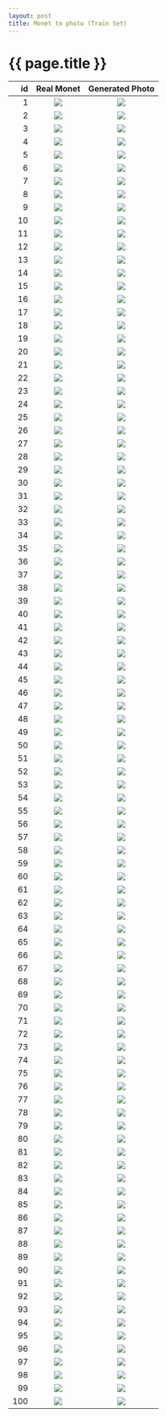 ```yaml
---
layout: post
title: Monet to photo (Train Set)
---
```

{{ page.title }}
================

| id | Real Monet | Generated Photo |
|---:|:---------:|:----------:|
| 1 | ![]({{site.baseurl}}/images/monet-to-photo-512-small-idt/real_A/00862.png) | ![]({{site.baseurl}}/images/monet-to-photo-512-small-idt/fake_B/00862.png) | 
| 2 | ![]({{site.baseurl}}/images/monet-to-photo-512-small-idt/real_A/00215.png) | ![]({{site.baseurl}}/images/monet-to-photo-512-small-idt/fake_B/00215.png) | 
| 3 | ![]({{site.baseurl}}/images/monet-to-photo-512-small-idt/real_A/00117.png) | ![]({{site.baseurl}}/images/monet-to-photo-512-small-idt/fake_B/00117.png) | 
| 4 | ![]({{site.baseurl}}/images/monet-to-photo-512-small-idt/real_A/00936.png) | ![]({{site.baseurl}}/images/monet-to-photo-512-small-idt/fake_B/00936.png) | 
| 5 | ![]({{site.baseurl}}/images/monet-to-photo-512-small-idt/real_A/00267.png) | ![]({{site.baseurl}}/images/monet-to-photo-512-small-idt/fake_B/00267.png) | 
| 6 | ![]({{site.baseurl}}/images/monet-to-photo-512-small-idt/real_A/00169.png) | ![]({{site.baseurl}}/images/monet-to-photo-512-small-idt/fake_B/00169.png) | 
| 7 | ![]({{site.baseurl}}/images/monet-to-photo-512-small-idt/real_A/00666.png) | ![]({{site.baseurl}}/images/monet-to-photo-512-small-idt/fake_B/00666.png) | 
| 8 | ![]({{site.baseurl}}/images/monet-to-photo-512-small-idt/real_A/00345.png) | ![]({{site.baseurl}}/images/monet-to-photo-512-small-idt/fake_B/00345.png) | 
| 9 | ![]({{site.baseurl}}/images/monet-to-photo-512-small-idt/real_A/00675.png) | ![]({{site.baseurl}}/images/monet-to-photo-512-small-idt/fake_B/00675.png) | 
| 10 | ![]({{site.baseurl}}/images/monet-to-photo-512-small-idt/real_A/00919.png) | ![]({{site.baseurl}}/images/monet-to-photo-512-small-idt/fake_B/00919.png) | 
| 11 | ![]({{site.baseurl}}/images/monet-to-photo-512-small-idt/real_A/00492.png) | ![]({{site.baseurl}}/images/monet-to-photo-512-small-idt/fake_B/00492.png) | 
| 12 | ![]({{site.baseurl}}/images/monet-to-photo-512-small-idt/real_A/00521.png) | ![]({{site.baseurl}}/images/monet-to-photo-512-small-idt/fake_B/00521.png) | 
| 13 | ![]({{site.baseurl}}/images/monet-to-photo-512-small-idt/real_A/00683.png) | ![]({{site.baseurl}}/images/monet-to-photo-512-small-idt/fake_B/00683.png) | 
| 14 | ![]({{site.baseurl}}/images/monet-to-photo-512-small-idt/real_A/00825.png) | ![]({{site.baseurl}}/images/monet-to-photo-512-small-idt/fake_B/00825.png) | 
| 15 | ![]({{site.baseurl}}/images/monet-to-photo-512-small-idt/real_A/00167.png) | ![]({{site.baseurl}}/images/monet-to-photo-512-small-idt/fake_B/00167.png) | 
| 16 | ![]({{site.baseurl}}/images/monet-to-photo-512-small-idt/real_A/01284.png) | ![]({{site.baseurl}}/images/monet-to-photo-512-small-idt/fake_B/01284.png) | 
| 17 | ![]({{site.baseurl}}/images/monet-to-photo-512-small-idt/real_A/01133.png) | ![]({{site.baseurl}}/images/monet-to-photo-512-small-idt/fake_B/01133.png) | 
| 18 | ![]({{site.baseurl}}/images/monet-to-photo-512-small-idt/real_A/00217.png) | ![]({{site.baseurl}}/images/monet-to-photo-512-small-idt/fake_B/00217.png) | 
| 19 | ![]({{site.baseurl}}/images/monet-to-photo-512-small-idt/real_A/01023.png) | ![]({{site.baseurl}}/images/monet-to-photo-512-small-idt/fake_B/01023.png) | 
| 20 | ![]({{site.baseurl}}/images/monet-to-photo-512-small-idt/real_A/00539.png) | ![]({{site.baseurl}}/images/monet-to-photo-512-small-idt/fake_B/00539.png) | 
| 21 | ![]({{site.baseurl}}/images/monet-to-photo-512-small-idt/real_A/01026.png) | ![]({{site.baseurl}}/images/monet-to-photo-512-small-idt/fake_B/01026.png) | 
| 22 | ![]({{site.baseurl}}/images/monet-to-photo-512-small-idt/real_A/00432.png) | ![]({{site.baseurl}}/images/monet-to-photo-512-small-idt/fake_B/00432.png) | 
| 23 | ![]({{site.baseurl}}/images/monet-to-photo-512-small-idt/real_A/00698.png) | ![]({{site.baseurl}}/images/monet-to-photo-512-small-idt/fake_B/00698.png) | 
| 24 | ![]({{site.baseurl}}/images/monet-to-photo-512-small-idt/real_A/00941.png) | ![]({{site.baseurl}}/images/monet-to-photo-512-small-idt/fake_B/00941.png) | 
| 25 | ![]({{site.baseurl}}/images/monet-to-photo-512-small-idt/real_A/00527.png) | ![]({{site.baseurl}}/images/monet-to-photo-512-small-idt/fake_B/00527.png) | 
| 26 | ![]({{site.baseurl}}/images/monet-to-photo-512-small-idt/real_A/00999.png) | ![]({{site.baseurl}}/images/monet-to-photo-512-small-idt/fake_B/00999.png) | 
| 27 | ![]({{site.baseurl}}/images/monet-to-photo-512-small-idt/real_A/00299.png) | ![]({{site.baseurl}}/images/monet-to-photo-512-small-idt/fake_B/00299.png) | 
| 28 | ![]({{site.baseurl}}/images/monet-to-photo-512-small-idt/real_A/00701.png) | ![]({{site.baseurl}}/images/monet-to-photo-512-small-idt/fake_B/00701.png) | 
| 29 | ![]({{site.baseurl}}/images/monet-to-photo-512-small-idt/real_A/00659.png) | ![]({{site.baseurl}}/images/monet-to-photo-512-small-idt/fake_B/00659.png) | 
| 30 | ![]({{site.baseurl}}/images/monet-to-photo-512-small-idt/real_A/01186.png) | ![]({{site.baseurl}}/images/monet-to-photo-512-small-idt/fake_B/01186.png) | 
| 31 | ![]({{site.baseurl}}/images/monet-to-photo-512-small-idt/real_A/00958.png) | ![]({{site.baseurl}}/images/monet-to-photo-512-small-idt/fake_B/00958.png) | 
| 32 | ![]({{site.baseurl}}/images/monet-to-photo-512-small-idt/real_A/00156.png) | ![]({{site.baseurl}}/images/monet-to-photo-512-small-idt/fake_B/00156.png) | 
| 33 | ![]({{site.baseurl}}/images/monet-to-photo-512-small-idt/real_A/00477.png) | ![]({{site.baseurl}}/images/monet-to-photo-512-small-idt/fake_B/00477.png) | 
| 34 | ![]({{site.baseurl}}/images/monet-to-photo-512-small-idt/real_A/00751.png) | ![]({{site.baseurl}}/images/monet-to-photo-512-small-idt/fake_B/00751.png) | 
| 35 | ![]({{site.baseurl}}/images/monet-to-photo-512-small-idt/real_A/00408.png) | ![]({{site.baseurl}}/images/monet-to-photo-512-small-idt/fake_B/00408.png) | 
| 36 | ![]({{site.baseurl}}/images/monet-to-photo-512-small-idt/real_A/00942.png) | ![]({{site.baseurl}}/images/monet-to-photo-512-small-idt/fake_B/00942.png) | 
| 37 | ![]({{site.baseurl}}/images/monet-to-photo-512-small-idt/real_A/00422.png) | ![]({{site.baseurl}}/images/monet-to-photo-512-small-idt/fake_B/00422.png) | 
| 38 | ![]({{site.baseurl}}/images/monet-to-photo-512-small-idt/real_A/00462.png) | ![]({{site.baseurl}}/images/monet-to-photo-512-small-idt/fake_B/00462.png) | 
| 39 | ![]({{site.baseurl}}/images/monet-to-photo-512-small-idt/real_A/00031.png) | ![]({{site.baseurl}}/images/monet-to-photo-512-small-idt/fake_B/00031.png) | 
| 40 | ![]({{site.baseurl}}/images/monet-to-photo-512-small-idt/real_A/00326.png) | ![]({{site.baseurl}}/images/monet-to-photo-512-small-idt/fake_B/00326.png) | 
| 41 | ![]({{site.baseurl}}/images/monet-to-photo-512-small-idt/real_A/00811.png) | ![]({{site.baseurl}}/images/monet-to-photo-512-small-idt/fake_B/00811.png) | 
| 42 | ![]({{site.baseurl}}/images/monet-to-photo-512-small-idt/real_A/00966.png) | ![]({{site.baseurl}}/images/monet-to-photo-512-small-idt/fake_B/00966.png) | 
| 43 | ![]({{site.baseurl}}/images/monet-to-photo-512-small-idt/real_A/00358.png) | ![]({{site.baseurl}}/images/monet-to-photo-512-small-idt/fake_B/00358.png) | 
| 44 | ![]({{site.baseurl}}/images/monet-to-photo-512-small-idt/real_A/00411.png) | ![]({{site.baseurl}}/images/monet-to-photo-512-small-idt/fake_B/00411.png) | 
| 45 | ![]({{site.baseurl}}/images/monet-to-photo-512-small-idt/real_A/00969.png) | ![]({{site.baseurl}}/images/monet-to-photo-512-small-idt/fake_B/00969.png) | 
| 46 | ![]({{site.baseurl}}/images/monet-to-photo-512-small-idt/real_A/00295.png) | ![]({{site.baseurl}}/images/monet-to-photo-512-small-idt/fake_B/00295.png) | 
| 47 | ![]({{site.baseurl}}/images/monet-to-photo-512-small-idt/real_A/00304.png) | ![]({{site.baseurl}}/images/monet-to-photo-512-small-idt/fake_B/00304.png) | 
| 48 | ![]({{site.baseurl}}/images/monet-to-photo-512-small-idt/real_A/00916.png) | ![]({{site.baseurl}}/images/monet-to-photo-512-small-idt/fake_B/00916.png) | 
| 49 | ![]({{site.baseurl}}/images/monet-to-photo-512-small-idt/real_A/00608.png) | ![]({{site.baseurl}}/images/monet-to-photo-512-small-idt/fake_B/00608.png) | 
| 50 | ![]({{site.baseurl}}/images/monet-to-photo-512-small-idt/real_A/00677.png) | ![]({{site.baseurl}}/images/monet-to-photo-512-small-idt/fake_B/00677.png) | 
| 51 | ![]({{site.baseurl}}/images/monet-to-photo-512-small-idt/real_A/01165.png) | ![]({{site.baseurl}}/images/monet-to-photo-512-small-idt/fake_B/01165.png) | 
| 52 | ![]({{site.baseurl}}/images/monet-to-photo-512-small-idt/real_A/00813.png) | ![]({{site.baseurl}}/images/monet-to-photo-512-small-idt/fake_B/00813.png) | 
| 53 | ![]({{site.baseurl}}/images/monet-to-photo-512-small-idt/real_A/00476.png) | ![]({{site.baseurl}}/images/monet-to-photo-512-small-idt/fake_B/00476.png) | 
| 54 | ![]({{site.baseurl}}/images/monet-to-photo-512-small-idt/real_A/01124.png) | ![]({{site.baseurl}}/images/monet-to-photo-512-small-idt/fake_B/01124.png) | 
| 55 | ![]({{site.baseurl}}/images/monet-to-photo-512-small-idt/real_A/00934.png) | ![]({{site.baseurl}}/images/monet-to-photo-512-small-idt/fake_B/00934.png) | 
| 56 | ![]({{site.baseurl}}/images/monet-to-photo-512-small-idt/real_A/00152.png) | ![]({{site.baseurl}}/images/monet-to-photo-512-small-idt/fake_B/00152.png) | 
| 57 | ![]({{site.baseurl}}/images/monet-to-photo-512-small-idt/real_A/01025.png) | ![]({{site.baseurl}}/images/monet-to-photo-512-small-idt/fake_B/01025.png) | 
| 58 | ![]({{site.baseurl}}/images/monet-to-photo-512-small-idt/real_A/00164.png) | ![]({{site.baseurl}}/images/monet-to-photo-512-small-idt/fake_B/00164.png) | 
| 59 | ![]({{site.baseurl}}/images/monet-to-photo-512-small-idt/real_A/00157.png) | ![]({{site.baseurl}}/images/monet-to-photo-512-small-idt/fake_B/00157.png) | 
| 60 | ![]({{site.baseurl}}/images/monet-to-photo-512-small-idt/real_A/00543.png) | ![]({{site.baseurl}}/images/monet-to-photo-512-small-idt/fake_B/00543.png) | 
| 61 | ![]({{site.baseurl}}/images/monet-to-photo-512-small-idt/real_A/01171.png) | ![]({{site.baseurl}}/images/monet-to-photo-512-small-idt/fake_B/01171.png) | 
| 62 | ![]({{site.baseurl}}/images/monet-to-photo-512-small-idt/real_A/01163.png) | ![]({{site.baseurl}}/images/monet-to-photo-512-small-idt/fake_B/01163.png) | 
| 63 | ![]({{site.baseurl}}/images/monet-to-photo-512-small-idt/real_A/00236.png) | ![]({{site.baseurl}}/images/monet-to-photo-512-small-idt/fake_B/00236.png) | 
| 64 | ![]({{site.baseurl}}/images/monet-to-photo-512-small-idt/real_A/00799.png) | ![]({{site.baseurl}}/images/monet-to-photo-512-small-idt/fake_B/00799.png) | 
| 65 | ![]({{site.baseurl}}/images/monet-to-photo-512-small-idt/real_A/00186.png) | ![]({{site.baseurl}}/images/monet-to-photo-512-small-idt/fake_B/00186.png) | 
| 66 | ![]({{site.baseurl}}/images/monet-to-photo-512-small-idt/real_A/00933.png) | ![]({{site.baseurl}}/images/monet-to-photo-512-small-idt/fake_B/00933.png) | 
| 67 | ![]({{site.baseurl}}/images/monet-to-photo-512-small-idt/real_A/00011.png) | ![]({{site.baseurl}}/images/monet-to-photo-512-small-idt/fake_B/00011.png) | 
| 68 | ![]({{site.baseurl}}/images/monet-to-photo-512-small-idt/real_A/00145.png) | ![]({{site.baseurl}}/images/monet-to-photo-512-small-idt/fake_B/00145.png) | 
| 69 | ![]({{site.baseurl}}/images/monet-to-photo-512-small-idt/real_A/01157.png) | ![]({{site.baseurl}}/images/monet-to-photo-512-small-idt/fake_B/01157.png) | 
| 70 | ![]({{site.baseurl}}/images/monet-to-photo-512-small-idt/real_A/00277.png) | ![]({{site.baseurl}}/images/monet-to-photo-512-small-idt/fake_B/00277.png) | 
| 71 | ![]({{site.baseurl}}/images/monet-to-photo-512-small-idt/real_A/00596.png) | ![]({{site.baseurl}}/images/monet-to-photo-512-small-idt/fake_B/00596.png) | 
| 72 | ![]({{site.baseurl}}/images/monet-to-photo-512-small-idt/real_A/00332.png) | ![]({{site.baseurl}}/images/monet-to-photo-512-small-idt/fake_B/00332.png) | 
| 73 | ![]({{site.baseurl}}/images/monet-to-photo-512-small-idt/real_A/00773.png) | ![]({{site.baseurl}}/images/monet-to-photo-512-small-idt/fake_B/00773.png) | 
| 74 | ![]({{site.baseurl}}/images/monet-to-photo-512-small-idt/real_A/00127.png) | ![]({{site.baseurl}}/images/monet-to-photo-512-small-idt/fake_B/00127.png) | 
| 75 | ![]({{site.baseurl}}/images/monet-to-photo-512-small-idt/real_A/00224.png) | ![]({{site.baseurl}}/images/monet-to-photo-512-small-idt/fake_B/00224.png) | 
| 76 | ![]({{site.baseurl}}/images/monet-to-photo-512-small-idt/real_A/01048.png) | ![]({{site.baseurl}}/images/monet-to-photo-512-small-idt/fake_B/01048.png) | 
| 77 | ![]({{site.baseurl}}/images/monet-to-photo-512-small-idt/real_A/00507.png) | ![]({{site.baseurl}}/images/monet-to-photo-512-small-idt/fake_B/00507.png) | 
| 78 | ![]({{site.baseurl}}/images/monet-to-photo-512-small-idt/real_A/01311.png) | ![]({{site.baseurl}}/images/monet-to-photo-512-small-idt/fake_B/01311.png) | 
| 79 | ![]({{site.baseurl}}/images/monet-to-photo-512-small-idt/real_A/01282.png) | ![]({{site.baseurl}}/images/monet-to-photo-512-small-idt/fake_B/01282.png) | 
| 80 | ![]({{site.baseurl}}/images/monet-to-photo-512-small-idt/real_A/00281.png) | ![]({{site.baseurl}}/images/monet-to-photo-512-small-idt/fake_B/00281.png) | 
| 81 | ![]({{site.baseurl}}/images/monet-to-photo-512-small-idt/real_A/01298.png) | ![]({{site.baseurl}}/images/monet-to-photo-512-small-idt/fake_B/01298.png) | 
| 82 | ![]({{site.baseurl}}/images/monet-to-photo-512-small-idt/real_A/00026.png) | ![]({{site.baseurl}}/images/monet-to-photo-512-small-idt/fake_B/00026.png) | 
| 83 | ![]({{site.baseurl}}/images/monet-to-photo-512-small-idt/real_A/01099.png) | ![]({{site.baseurl}}/images/monet-to-photo-512-small-idt/fake_B/01099.png) | 
| 84 | ![]({{site.baseurl}}/images/monet-to-photo-512-small-idt/real_A/00777.png) | ![]({{site.baseurl}}/images/monet-to-photo-512-small-idt/fake_B/00777.png) | 
| 85 | ![]({{site.baseurl}}/images/monet-to-photo-512-small-idt/real_A/01168.png) | ![]({{site.baseurl}}/images/monet-to-photo-512-small-idt/fake_B/01168.png) | 
| 86 | ![]({{site.baseurl}}/images/monet-to-photo-512-small-idt/real_A/00203.png) | ![]({{site.baseurl}}/images/monet-to-photo-512-small-idt/fake_B/00203.png) | 
| 87 | ![]({{site.baseurl}}/images/monet-to-photo-512-small-idt/real_A/00907.png) | ![]({{site.baseurl}}/images/monet-to-photo-512-small-idt/fake_B/00907.png) | 
| 88 | ![]({{site.baseurl}}/images/monet-to-photo-512-small-idt/real_A/00788.png) | ![]({{site.baseurl}}/images/monet-to-photo-512-small-idt/fake_B/00788.png) | 
| 89 | ![]({{site.baseurl}}/images/monet-to-photo-512-small-idt/real_A/00018.png) | ![]({{site.baseurl}}/images/monet-to-photo-512-small-idt/fake_B/00018.png) | 
| 90 | ![]({{site.baseurl}}/images/monet-to-photo-512-small-idt/real_A/00691.png) | ![]({{site.baseurl}}/images/monet-to-photo-512-small-idt/fake_B/00691.png) | 
| 91 | ![]({{site.baseurl}}/images/monet-to-photo-512-small-idt/real_A/00274.png) | ![]({{site.baseurl}}/images/monet-to-photo-512-small-idt/fake_B/00274.png) | 
| 92 | ![]({{site.baseurl}}/images/monet-to-photo-512-small-idt/real_A/01123.png) | ![]({{site.baseurl}}/images/monet-to-photo-512-small-idt/fake_B/01123.png) | 
| 93 | ![]({{site.baseurl}}/images/monet-to-photo-512-small-idt/real_A/00719.png) | ![]({{site.baseurl}}/images/monet-to-photo-512-small-idt/fake_B/00719.png) | 
| 94 | ![]({{site.baseurl}}/images/monet-to-photo-512-small-idt/real_A/00843.png) | ![]({{site.baseurl}}/images/monet-to-photo-512-small-idt/fake_B/00843.png) | 
| 95 | ![]({{site.baseurl}}/images/monet-to-photo-512-small-idt/real_A/00471.png) | ![]({{site.baseurl}}/images/monet-to-photo-512-small-idt/fake_B/00471.png) | 
| 96 | ![]({{site.baseurl}}/images/monet-to-photo-512-small-idt/real_A/00595.png) | ![]({{site.baseurl}}/images/monet-to-photo-512-small-idt/fake_B/00595.png) | 
| 97 | ![]({{site.baseurl}}/images/monet-to-photo-512-small-idt/real_A/00425.png) | ![]({{site.baseurl}}/images/monet-to-photo-512-small-idt/fake_B/00425.png) | 
| 98 | ![]({{site.baseurl}}/images/monet-to-photo-512-small-idt/real_A/00417.png) | ![]({{site.baseurl}}/images/monet-to-photo-512-small-idt/fake_B/00417.png) | 
| 99 | ![]({{site.baseurl}}/images/monet-to-photo-512-small-idt/real_A/00707.png) | ![]({{site.baseurl}}/images/monet-to-photo-512-small-idt/fake_B/00707.png) | 
| 100 | ![]({{site.baseurl}}/images/monet-to-photo-512-small-idt/real_A/00903.png) | ![]({{site.baseurl}}/images/monet-to-photo-512-small-idt/fake_B/00903.png) | 

